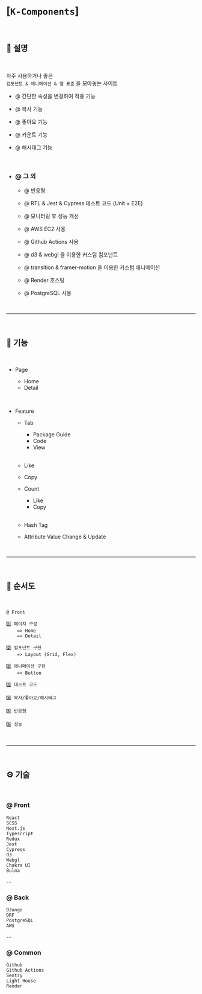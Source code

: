 # [`K-Components`]

<br>

## 💬 설명

<br>

자주 사용하거나 좋은 <br>
`컴포넌트 & 애니메이션 & 웹 표준` 을 모아놓는 사이트

- @ 간단한 속성을 변경하여 적용 기능

- @ 복사 기능
- @ 좋아요 기능
- @ 카운트 기능
- @ 해시태그 기능

<br>

- ### @ 그 외

  - @ 반응형
  - @ RTL & Jest & Cypress 테스트 코드 (Unit + E2E)

  - @ 모니터링 후 성능 개선
  - @ AWS EC2 사용
  - @ Github Actions 사용
  - @ d3 & webgl 을 이용한 커스텀 컴포넌트
  - @ transition & framer-motion 을 이용한 커스텀 애니메이션
  - @ Render 호스팅
  - @ PostgreSQL 사용

<br>
<hr>
<br>

## 🦾 기능

<br>

- Page

  - Home
  - Detail

<br>

- Feature

  - Tab

    - Package Guide
    - Code
    - View

    <br>

  - Like
  - Copy
  - Count

    - Like
    - Copy

    <br>

  - Hash Tag
  - Attribute Value Change & Update

<br>
<hr>
<br>

## 🐾 순서도

<br>

```
@ Front

1️⃣ 페이지 구성
    => Home
    => Detail

2️⃣ 컴포넌트 구현
    => Layout (Grid, Flex)

2️⃣ 애니메이션 구현
    => Button

3️⃣ 테스트 코드

4️⃣ 복사/좋아요/해시태그

5️⃣ 반응형

6️⃣ 성능
```

<br>
<hr>
<br>

## ⚙️ 기술

<br>

### @ Front

`React` <br>
`SCSS` <br>
`Next.js` <br>
`Typescript` <br>
`Redux` <br>
`Jest` <br>
`Cypress` <br>
`d3` <br>
`Webgl` <br>
`Chakra UI` <br>
`Bulma` <br>

--
<br>

### @ Back

`DJango` <br>
`DRF` <br>
`PostgreSQL` <br>
`AWS`

--
<br>

### @ Common

`Github` <br>
`Github Actions` <br>
`Sentry` <br>
`Light House` <br>
`Render` <br>
